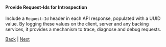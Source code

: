 #### Provide Request-Ids for Introspection

Include a `Request-Id` header in each API response, populated with a
UUID value. By logging these values on the client, server and any backing
services, it provides a mechanism to trace, diagnose and debug requests.

[Back](support-etags-for-caching.md) | [Next](divide-large-responses-across-requests-with-ranges.md)
